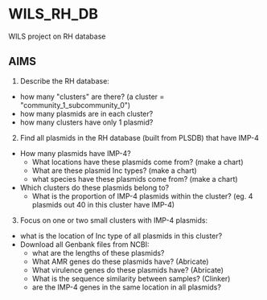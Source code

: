 # WILS_RH_DB
WILS project on RH database

## AIMS

1. Describe the RH database: 

* how many "clusters" are there? (a cluster = "community\_1\_subcommunity_0")
* how many plasmids are in each cluster? 
* how many clusters have only 1 plasmid? 


2. Find all plasmids in the RH database (built from PLSDB) that have IMP-4

* How many plasmids have IMP-4?
	* What locations have these plasmids come from? (make a chart)
	* What are these plasmid Inc types? (make a chart)
	* what species have these plasmids come from? (make a chart) 
* Which clusters do these plasmids belong to? 
	* What is the proportion of IMP-4 plasmids within the cluster? (eg. 4 plasmids out 40 in this cluster have IMP-4)

3. Focus on one or two small clusters with IMP-4 plasmids: 

* what is the location of Inc type of all plasmids in this cluster? 
* Download all Genbank files from NCBI:
	* what are the lengths of these plasmids? 
	* What AMR genes do these plasmids have? (Abricate)
	* What virulence genes do these plasmids have? (Abricate)
	* What is the sequence similarity between samples? (Clinker)
	* are the IMP-4 genes in the same location in all plasmids? 

